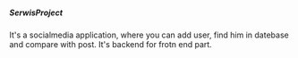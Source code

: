 ##### SerwisProject
It's a socialmedia application, where you can add user, find him in datebase and compare with post. It's backend for frotn end part.
